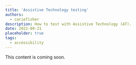```yaml
---
title: 'Assistive Technology testing'
authors:
  - cariefisher
description: How to test with Assistive Technology (AT).
date: 2022-09-21
placeholder: true
tags:
  - accessibility
---
```


This content is coming soon.
